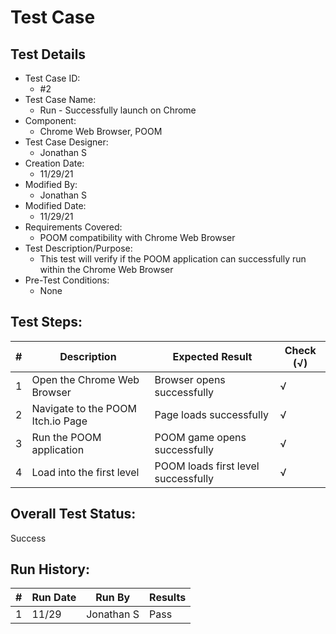 # Test Case 

## Test Details

* Test Case ID:
  * #2
* Test Case Name:
  * Run - Successfully launch on Chrome
* Component: 
  * Chrome Web Browser, POOM
* Test Case Designer:
  * Jonathan S
* Creation Date:
  * 11/29/21
* Modified By:
  * Jonathan S
* Modified Date:
  * 11/29/21
* Requirements Covered:
  * POOM compatibility with Chrome Web Browser
* Test Description/Purpose:
  * This test will verify if the POOM application can successfully run within the Chrome Web Browser
* Pre-Test Conditions:
  * None
## Test Steps: 
| # | Description | Expected Result | Check (√) |
| --- | --- | --- | --- |
| 1 |Open the Chrome Web Browser|Browser opens successfully|√|			
| 2 |Navigate to the POOM Itch.io Page|Page loads successfully|√|			
| 3 |Run the POOM application|POOM game opens successfully|√|			
| 4 |Load into the first level|POOM loads first level successfully|√|			

## Overall Test Status:
Success


## Run History:
| # |	Run Date |	Run By |	Results |
| --- | --- | --- | --- |
| 1 |11/29|Jonathan S|Pass|			
